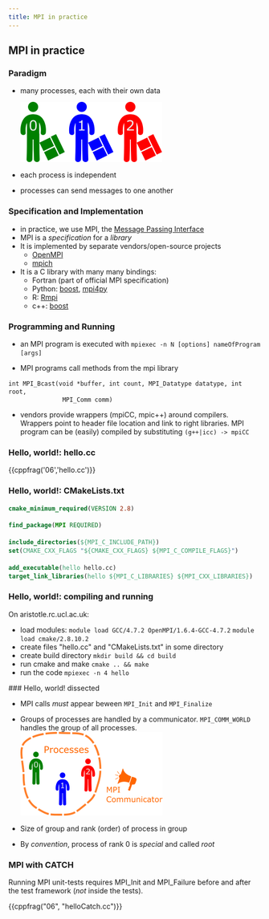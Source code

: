 ```yaml
---
title: MPI in practice
---
```


## MPI in practice

### Paradigm

* many processes, each with their own data

    ![](session06/figures/many.png)

* each process is independent
* processes can send messages to one another


### Specification and Implementation

* in practice, we use MPI, the [Message Passing Interface](http://en.wikipedia.org/wiki/Message_Passing_Interface)
* MPI is a *specification* for a *library*
* It is implemented by separate vendors/open-source projects
     - [OpenMPI](http://www.open-mpi.org/)
     - [mpich](http://www.mpich.org/)
* It is a C library with many many bindings:
     - Fortran (part of official MPI specification)
     - Python: [boost](http://www.boost.org/doc/libs/1_55_0/doc/html/mpi/python.html), [mpi4py](http://mpi4py.scipy.org/)
     - R: [Rmpi](http://cran.r-project.org/web/packages/Rmpi/index.html)
     - c++: [boost](http://www.boost.org/doc/libs/1_57_0/doc/html/mpi.html)

### Programming and Running

* an MPI program is executed with ``mpiexec -n N [options] nameOfProgram [args]``

* MPI programs call methods from the mpi library

~~~{.c++}
int MPI_Bcast(void *buffer, int count, MPI_Datatype datatype, int root,
               MPI_Comm comm)
~~~


* vendors provide wrappers (mpiCC, mpic++) around compilers.
  Wrappers point to header file location and link to right libraries.
  MPI program can be (easily) compiled by substituting ``(g++|icc) -> mpiCC``

### Hello, world!: hello.cc

{{cppfrag('06','hello.cc')}}

### Hello, world!: CMakeLists.txt

``` CMake
cmake_minimum_required(VERSION 2.8)

find_package(MPI REQUIRED)

include_directories(${MPI_C_INCLUDE_PATH})
set(CMAKE_CXX_FLAGS "${CMAKE_CXX_FLAGS} ${MPI_C_COMPILE_FLAGS}")

add_executable(hello hello.cc)
target_link_libraries(hello ${MPI_C_LIBRARIES} ${MPI_CXX_LIBRARIES})
```

### Hello, world!: compiling and running

On aristotle.rc.ucl.ac.uk:

- load modules:
  ``module load GCC/4.7.2 OpenMPI/1.6.4-GCC-4.7.2``
  ``module load cmake/2.8.10.2``
- create files "hello.cc" and "CMakeLists.txt" in some directory
- create build directory ``mkdir build && cd build``
- run cmake and make ``cmake .. && make``
- run the code ``mpiexec -n 4 hello``

### Hello, world! dissected

- MPI calls *must* appear beween ``MPI_Init`` and ``MPI_Finalize``
- Groups of processes are handled by a communicator. `MPI_COMM_WORLD` handles
    the group of all processes.
    ![](session06/figures/world.png)

- Size of group and rank (order) of process in group
- By *convention*, process of rank 0 is *special* and called *root*

### MPI with CATCH

Running MPI unit-tests requires MPI_Init and MPI_Failure before and after the
test framework (*not* inside the tests).

{{cppfrag("06", "helloCatch.cc")}}
